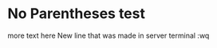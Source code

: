 # No Parentheses test

[](sds)

more text here
New line that was made in server terminal
:wq
























